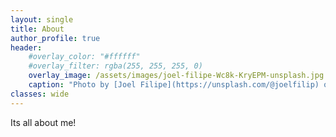 ```yaml
---
layout: single
title: About
author_profile: true
header:
    #overlay_color: "#ffffff"
    #overlay_filter: rgba(255, 255, 255, 0)
    overlay_image: /assets/images/joel-filipe-Wc8k-KryEPM-unsplash.jpg
    caption: "Photo by [Joel Filipe](https://unsplash.com/@joelfilip) on [Unsplash](https://unsplash.com)"
classes: wide
---
```


Its all about me!